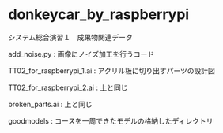 # donkeycar_by_raspberrypi
システム総合演習１　成果物関連データ

add_noise.py : 画像にノイズ加工を行うコード

TT02_for_raspberrypi_1.ai : アクリル板に切り出すパーツの設計図

TT02_for_raspberrypi_2.ai : 上と同じ

broken_parts.ai : 上と同じ

goodmodels : コースを一周できたモデルの格納したディレクトリ

